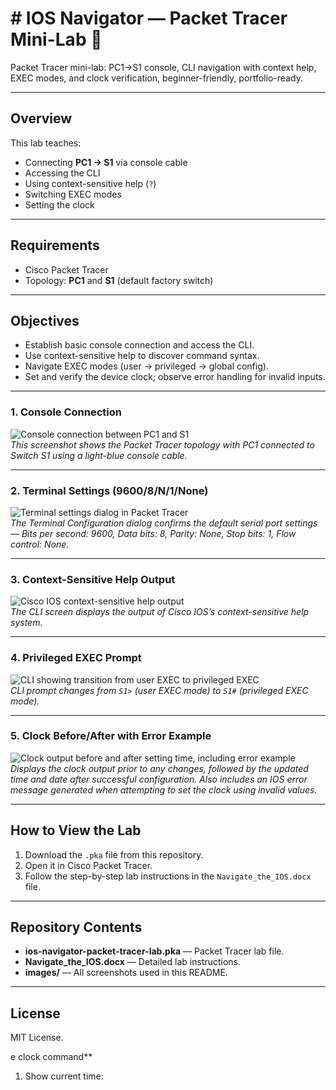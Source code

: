 # # IOS Navigator — Packet Tracer Mini-Lab 🚀
Packet Tracer mini-lab: PC1→S1 console, CLI navigation with context help, EXEC modes, and clock verification, beginner-friendly, portfolio-ready.

---

## Overview
This lab teaches:  
- Connecting **PC1 → S1** via console cable  
- Accessing the CLI  
- Using context-sensitive help (`?`)  
- Switching EXEC modes  
- Setting the clock

---

## Requirements
- Cisco Packet Tracer  
- Topology: **PC1** and **S1** (default factory switch)

---

## Objectives
- Establish basic console connection and access the CLI.  
- Use context-sensitive help to discover command syntax.  
- Navigate EXEC modes (user → privileged → global config).  
- Set and verify the device clock; observe error handling for invalid inputs.

---

### 1. Console Connection
![Console connection between PC1 and S1](images/01-console-connection.png)  
*This screenshot shows the Packet Tracer topology with PC1 connected to Switch S1 using a light-blue console cable.*

---

### 2. Terminal Settings (9600/8/N/1/None)
![Terminal settings dialog in Packet Tracer](images/02-terminal-settings-9600.png)  
*The Terminal Configuration dialog confirms the default serial port settings — Bits per second: 9600, Data bits: 8, Parity: None, Stop bits: 1, Flow control: None.*

---

### 3. Context-Sensitive Help Output
![Cisco IOS context-sensitive help output](images/03-help-output.png)  
*The CLI screen displays the output of Cisco IOS’s context-sensitive help system.*

---

### 4. Privileged EXEC Prompt
![CLI showing transition from user EXEC to privileged EXEC](images/04-privileged-prompt.png)  
*CLI prompt changes from `S1>` (user EXEC mode) to `S1#` (privileged EXEC mode).*

---

### 5. Clock Before/After with Error Example
![Clock output before and after setting time, including error example](images/07-clock-after.png)  
*Displays the clock output prior to any changes, followed by the updated time and date after successful configuration. Also includes an IOS error message generated when attempting to set the clock using invalid values.*

---

## How to View the Lab
1. Download the `.pka` file from this repository.  
2. Open it in Cisco Packet Tracer.  
3. Follow the step-by-step lab instructions in the `Navigate_the_IOS.docx` file.

---

## Repository Contents
- **ios-navigator-packet-tracer-lab.pka** — Packet Tracer lab file.  
- **Navigate_the_IOS.docx** — Detailed lab instructions.  
- **images/** — All screenshots used in this README.

---

## License
MIT License.

e clock command**
1. Show current time:
